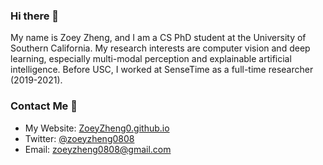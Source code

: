 ### Hi there 👋
My name is Zoey Zheng, and I am a CS PhD student at the University of Southern California. My research interests are computer vision and deep learning, especially multi-modal perception and explainable artificial intelligence. Before USC, I worked at SenseTime as a full-time researcher (2019-2021).

### Contact Me 🥸
- My Website: [ZoeyZheng0.github.io](https://ZoeyZheng0.github.io/)
- Twitter: [@zoeyzheng0808](https://twitter.com/zoeyzheng0808)
- Email: zoeyzheng0808@gmail.com
